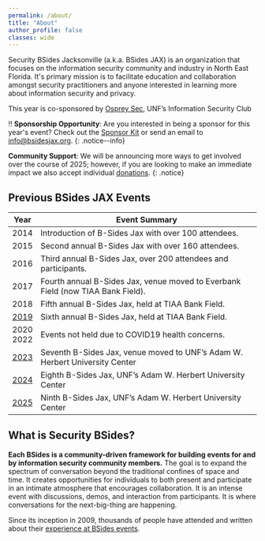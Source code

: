 ```yaml
---
permalink: /about/
title: "About"
author_profile: false
classes: wide
---
```


Security BSides Jacksonville (a.k.a. BSides JAX) is an organization that focuses on the information security community and industry in North East Florida. It's primary mission is to facilitate education and collaboration amongst security practitioners and anyone interested in learning more about information security and privacy.

This year is co-sponsored by [Osprey Sec](http://unfcyber.org/), UNF’s Information Security Club 

:bangbang: **Sponsorship Opportunity**:
Are you interested in being a sponsor for this year's event? Check out the [Sponsor Kit](/assets/files/2025_BSidesJax_SponsorKit.v4.pdf) or send an email to [info@bsidesjax.org](mailto:info@bsidesjax.org).
{: .notice--info}

**Community Support**:
We will be announcing more ways to get involved over the course of 2025; however, if you are looking to make an immediate impact we also accept individual [donations](https://www.paypal.com/donate/?hosted_button_id=MJZURYB6P464W).
{: .notice}

<!--/START/ TODO: Update with CFV
:bangbang: **Volunteer Opportunity**:
If you are interested in being a volunteer for this year's event check out the [volunteer page](/volunteer/) or send an email to [info@bsidesjax.org](mailto:info@bsidesjax.org).
{: .notice--info}
/END/-->

## Previous BSides JAX Events

| Year | Event Summary |
| ---- | ------------- |
| 2014 | Introduction of B-Sides Jax with over 100 attendees. |
| 2015 | Second annual B-Sides Jax with over 160 attendees. |
| 2016 | Third annual B-Sides Jax, over 200 attendees and participants. |
| 2017 | Fourth annual B-Sides Jax, venue moved to Everbank Field (now TIAA Bank Field). |
| 2018 | Fifth annual B-Sides Jax, held at TIAA Bank Field. |
| [2019](https://www.bsidesjax.org/2019/) | Sixth annual B-Sides Jax, held at TIAA Bank Field. |
| 2020 <br> 2022 |  Events not held due to COVID19 health concerns. |
| [2023](https://www.bsidesjax.org/2023/) | Seventh B-Sides Jax, venue moved to UNF’s Adam W. Herbert University Center|
| [2024](https://www.bsidesjax.org/2024/) | Eighth B-Sides Jax, UNF’s Adam W. Herbert University Center|
| [2025](https://www.bsidesjax.org/) | Ninth B-Sides Jax, UNF’s Adam W. Herbert University Center|

## What is Security BSides?

**Each BSides is a community-driven framework for building events for and by information security community members.**  The goal is to expand the spectrum of conversation beyond the traditional confines of space and time.  It creates opportunities for individuals to both present and participate in an intimate atmosphere that encourages collaboration. It is an intense event with discussions, demos, and interaction from participants. It is where conversations for the next-big-thing are happening.

Since its inception in 2009, thousands of people have attended and written about their [experience at BSides events](http://www.securitybsides.com/w/page/19532810/Media).
